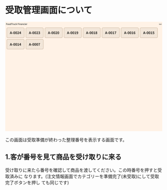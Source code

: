 # 受取管理画面について

![1](/src/public/register/recieve/1.png)

この画面は受取準備が終わった整理番号を表示する画面です。

## 1.客が番号を見て商品を受け取りに来る

受け取りに来たら番号を確認して商品を渡してください。この時番号を押すと受取済みに
なります。(注文情報画面でカテゴリーを準備完了(未受取)にして受取完了ボタンを押し
ても同じです)
